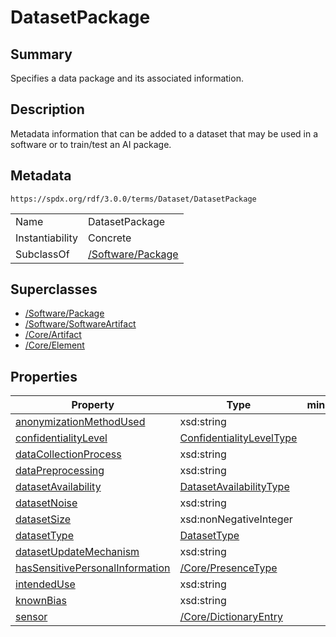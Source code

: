 <!-- Automatically generated by spec-parser v2.1.0 on 2024-06-17T15:44:58.460830+00:00 -->
<!-- SPDX-License-Identifier: Community-Spec-1.0 -->

# DatasetPackage

## Summary

Specifies a data package and its associated information.


## Description

Metadata information that can be added to a dataset that may be used in a software or to train/test an AI package.


## Metadata

`https://spdx.org/rdf/3.0.0/terms/Dataset/DatasetPackage`


| | |
|---|---|
| Name | DatasetPackage |
| Instantiability | Concrete |
| SubclassOf | [/Software/Package](../../Software/Classes/Package.md) |


## Superclasses

* [/Software/Package](../../Software/Classes/Package.md)
* [/Software/SoftwareArtifact](../../Software/Classes/SoftwareArtifact.md)
* [/Core/Artifact](../../Core/Classes/Artifact.md)
* [/Core/Element](../../Core/Classes/Element.md)




## Properties

| Property | Type | minCount | maxCount |
|---|---|:---:|:---:|
| [anonymizationMethodUsed](../Properties/anonymizationMethodUsed.md) | xsd:string | 0 | * |
| [confidentialityLevel](../Properties/confidentialityLevel.md) | [ConfidentialityLevelType](../Vocabularies/ConfidentialityLevelType.md) | 0 | 1 |
| [dataCollectionProcess](../Properties/dataCollectionProcess.md) | xsd:string | 0 | 1 |
| [dataPreprocessing](../Properties/dataPreprocessing.md) | xsd:string | 0 | * |
| [datasetAvailability](../Properties/datasetAvailability.md) | [DatasetAvailabilityType](../Vocabularies/DatasetAvailabilityType.md) | 0 | 1 |
| [datasetNoise](../Properties/datasetNoise.md) | xsd:string | 0 | 1 |
| [datasetSize](../Properties/datasetSize.md) | xsd:nonNegativeInteger | 0 | 1 |
| [datasetType](../Properties/datasetType.md) | [DatasetType](../Vocabularies/DatasetType.md) | 1 | * |
| [datasetUpdateMechanism](../Properties/datasetUpdateMechanism.md) | xsd:string | 0 | 1 |
| [hasSensitivePersonalInformation](../Properties/hasSensitivePersonalInformation.md) | [/Core/PresenceType](../../Core/Vocabularies/PresenceType.md) | 0 | 1 |
| [intendedUse](../Properties/intendedUse.md) | xsd:string | 0 | 1 |
| [knownBias](../Properties/knownBias.md) | xsd:string | 0 | * |
| [sensor](../Properties/sensor.md) | [/Core/DictionaryEntry](../../Core/Classes/DictionaryEntry.md) | 0 | * |


